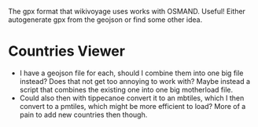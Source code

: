 The gpx format that wikivoyage uses works with OSMAND. Useful! Either
autogenerate gpx from the geojson or find some other idea.

# Countries Viewer

- I have a geojson file for each, should I combine them into one big file
  instead? Does that not get too annoying to work with? Maybe instead a script
  that combines the existing one into one big motherload file.
- Could also then with tippecanoe convert it to an mbtiles, which I then
  convert to a pmtiles, which might be more efficient to load? More of a pain
  to add new countries then though.
